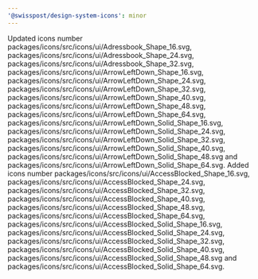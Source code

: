 ```yaml
---
'@swisspost/design-system-icons': minor
---
```


Updated icons number packages/icons/src/icons/ui/Adressbook_Shape_16.svg, packages/icons/src/icons/ui/Adressbook_Shape_24.svg, packages/icons/src/icons/ui/Adressbook_Shape_32.svg, packages/icons/src/icons/ui/ArrowLeftDown_Shape_16.svg, packages/icons/src/icons/ui/ArrowLeftDown_Shape_24.svg, packages/icons/src/icons/ui/ArrowLeftDown_Shape_32.svg, packages/icons/src/icons/ui/ArrowLeftDown_Shape_40.svg, packages/icons/src/icons/ui/ArrowLeftDown_Shape_48.svg, packages/icons/src/icons/ui/ArrowLeftDown_Shape_64.svg, packages/icons/src/icons/ui/ArrowLeftDown_Solid_Shape_16.svg, packages/icons/src/icons/ui/ArrowLeftDown_Solid_Shape_24.svg, packages/icons/src/icons/ui/ArrowLeftDown_Solid_Shape_32.svg, packages/icons/src/icons/ui/ArrowLeftDown_Solid_Shape_40.svg, packages/icons/src/icons/ui/ArrowLeftDown_Solid_Shape_48.svg and packages/icons/src/icons/ui/ArrowLeftDown_Solid_Shape_64.svg. Added icons number packages/icons/src/icons/ui/AccessBlocked_Shape_16.svg, packages/icons/src/icons/ui/AccessBlocked_Shape_24.svg, packages/icons/src/icons/ui/AccessBlocked_Shape_32.svg, packages/icons/src/icons/ui/AccessBlocked_Shape_40.svg, packages/icons/src/icons/ui/AccessBlocked_Shape_48.svg, packages/icons/src/icons/ui/AccessBlocked_Shape_64.svg, packages/icons/src/icons/ui/AccessBlocked_Solid_Shape_16.svg, packages/icons/src/icons/ui/AccessBlocked_Solid_Shape_24.svg, packages/icons/src/icons/ui/AccessBlocked_Solid_Shape_32.svg, packages/icons/src/icons/ui/AccessBlocked_Solid_Shape_40.svg, packages/icons/src/icons/ui/AccessBlocked_Solid_Shape_48.svg and packages/icons/src/icons/ui/AccessBlocked_Solid_Shape_64.svg.

